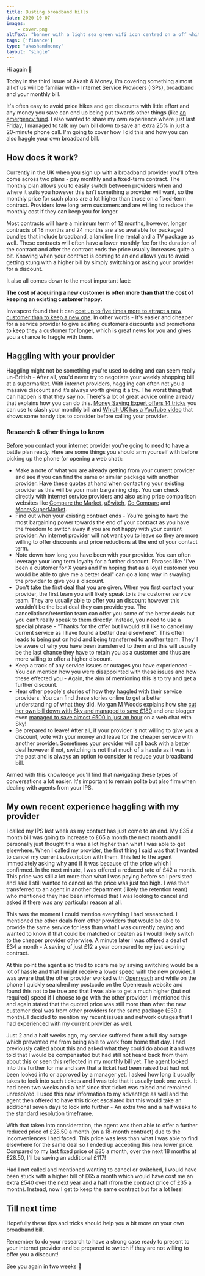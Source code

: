 ```yaml
---
title: Busting broadband bills
date: 2020-10-07
images: 
    - cover.png
altText: "banner with a light sea green wifi icon centred on a off white background"
tags: ['finance']
type: "akashandmoney"
layout: "single"
---
```


Hi again 👋

Today in the third issue of Akash & Money, I’m covering something almost all of us will be familiar with - Internet Service Providers (ISPs), broadband and your monthly bill. 

It's often easy to avoid price hikes and get discounts with little effort and any money you save can end up being put towards other things (like [an emergency fund](/archive/akashandmoney/emergency-funds). I also wanted to share my own experience where just last Friday, I managed to talk my own bill down to save an extra 25% in just a 20-minute phone call. I'm going to cover how I did this and how you can also haggle your own broadband bill. 

## How does it work?
Currently in the UK when you sign up with a broadband provider you'll often come across two plans - pay monthly and a fixed-term contract. The monthly plan allows you to easily switch between providers when and where it suits you however this isn't something a provider will want, so the monthly price for such plans are a lot higher than those on a fixed-term contract. Providers love long term customers and are willing to reduce the monthly cost if they can keep you for longer. 

Most contracts will have a minimum term of 12 months, however, longer contracts of 18 months and 24 months are also available for packaged bundles that include broadband, a landline line rental and a TV package as well. These contracts will often have a lower monthly fee for the duration of the contract and after the contract ends the price usually increases quite a bit. Knowing when your contract is coming to an end allows you to avoid getting stung with a higher bill by simply switching or asking your provider for a discount.

It also all comes down to the most important fact:

**The cost of acquiring a new customer is often more than that the cost of keeping an existing customer happy.** 

Invespcro found that it can [cost up to five times more to attract a new customer than to keep a new one](https://www.invespcro.com/blog/customer-acquisition-retention/). In other words - It's easier and cheaper for a service provider to give existing customers discounts and promotions to keep they a customer for longer, which is great news for you and gives you a chance to haggle with them.

## Haggling with your provider
Haggling might not be something you're used to doing and can seem really un-British - After all, you'd never try to negotiate your weekly shopping bill at a supermarket. With internet providers, haggling can often net you a massive discount and it’s always worth giving it a try. The worst thing that can happen is that they say no. There's a lot of great advice online already that explains how you can do this. [Money Saving Expert offers 14 tricks](https://www.moneysavingexpert.com/broadband-and-tv/haggle-your-broadband-existing-customer-tips/) you can use to slash your monthly bill and [Which UK has a YouTube video](https://www.youtube.com/watch?v=hjb7CZWHOF8) that shows some handy tips to consider before calling your provider.

### Research & other things to know
Before you contact your internet provider you're going to need to have a battle plan ready. Here are some things you should arm yourself with before picking up the phone (or opening a web chat):

* Make a note of what you are already getting from your current provider and see if you can find the same or similar package with another provider. Have these quotes at hand when contacting your existing provider as this will be your main bargaining chip. You can check directly with internet service providers and also using price comparison websites like [Compare the Market](https://www.comparethemarket.com/), [uSwitch](https://www.uswitch.com/), [Go Compare](https://www.gocompare.com/) and [MoneySuperMarket](https://www.moneysupermarket.com/).
* Find out when your existing contract ends - You're going to have the most bargaining power towards the end of your contract as you have the freedom to switch away if you are not happy with your current provider. An internet provider will not want you to leave so they are more willing to offer discounts and price reductions at the end of your contact term.
* Note down how long you have been with your provider. You can often leverage your long term loyalty for a further discount. Phrases like "I've been a customer for X years and I'm hoping that as a loyal customer you would be able to give me a better deal" can go a long way in swaying the provider to give you a discount.
* Don't take the first deal that you are given. When you first contact your provider, the first team you will likely speak to is the customer service team. They are usually able to offer you an discount however this wouldn't be the best deal they can provide you. The cancellations/retention team can offer you some of the better deals but you can't really speak to them directly. Instead, you need to use a special phrase - "Thanks for the offer but I would still like to cancel my current service as I have found a better deal elsewhere". This often leads to being put on hold and being transferred to another team. They'll be aware of why you have been transferred to them and this will usually be the last chance they have to retain you as a customer and thus are more willing to offer a higher discount. 
* Keep a track of any service issues or outages you have experienced - You can mention how you were disappointed with these issues and how these effected you - Again, the aim of mentioning this is to try and get a further discount.
* Hear other people's stories of how they haggled with their service providers. You can find these stories online to get a better understanding of what they did. Morgan M Woods explains how she [cut her own bill down with Sky and managed to save £180](https://morganmwoods.com/save-money/haggle-with-sky/) and one blogger even [managed to save almost £500 in just an hour](https://emmadrew.info/haggled-with-sky/) on a web chat with Sky!
* Be prepared to leave! After all, if your provider is not willing to give you a discount, vote with your money and leave for the cheaper service with another provider. Sometimes your provider will call back with a better deal however if not, switching is not that much of a hassle as it was in the past and is always an option to consider to reduce your broadband bill.

Armed with this knowledge you'll find that navigating these types of conversations a lot easier. It's important to remain polite but also firm when dealing with agents from your IPS.

## My own recent experience  haggling with my provider
I called my IPS last week as my contact has just come to an end. My £35 a month bill was going to increase to £65 a month the next month and I personally just thought this was a lot higher than what I was able to get elsewhere. When I called my provider, the first thing I said was that I wanted to cancel my current subscription with them. This led to the agent immediately asking why and if it was because of the price which I confirmed. In the next minute, I was offered a reduced rate of £42 a month. This price was still a lot more than what I was paying before so I persisted and said I still wanted to cancel as the price was just too high. I was then transferred to an agent in another department (likely the retention team) who mentioned they had been informed that I was looking to cancel and asked if there was any particular reason at all. 

This was the moment I could mention everything I had researched. I mentioned the other deals from other providers that would be able to provide the same service for less than what I was currently paying and wanted to know if that could be matched or beaten as I would likely switch to the cheaper provider otherwise. A minute later I was offered a deal of £34 a month - A saving of just £12 a year compared to my just expiring contract. 

At this point the agent also tried to scare me by saying switching would be a lot of hassle and that I might receive a lower speed with the new provider. I was aware that the other provider worked with [Openreach](https://www.openreach.com/) and while on the phone I quickly searched my postcode on the Openreach website and found this not to be true and that I was able to get a much higher (but not required) speed if I choose to go with the other provider. I mentioned this and again stated that the quoted price was still more than what the new customer deal was from other providers for the same package (£30 a month). I decided to mention my recent issues and network outages that I had experienced with my current provider as well. 

Just 2 and a half weeks ago, my service suffered from a full day outage which prevented me from being able to work from home that day. I had previously called about this and asked what they could do about it and was told that I would be compensated but had still not heard back from them about this or seen this reflected in my monthly bill yet. The agent looked into this further for me and saw that a ticket had been raised but had not been looked into or approved by a manager yet. I asked how long it usually takes to look into such tickets and I was told that it usually took one week. It had been two weeks and a half since that ticket was raised and remained unresolved. I used this new information to my advantage as well and the agent then offered to have this ticket escalated but this would take an additional seven days to look into further - An extra two and a half weeks to the standard resolution timeframe. 

With that taken into consideration, the agent was then able to offer a further reduced price of £28.50 a month (on a 18-month contract) due to the inconveniences I had faced. This price was less than what I was able to find elsewhere for the same deal so I ended up accepting this new lower price. Compared to my last fixed price of £35 a month, over the next 18 months at £28.50, I'll be saving an additional £117! 

Had I not called and mentioned wanting to cancel or switched, I would have been stuck with a higher bill of £65 a month which would have cost me an extra £540 over the next year and a half (from the contract price of £35 a month). Instead, now I get to keep the same contract but for a lot less! 

## Till next time
Hopefully these tips and tricks should help you a bit more on your own broadband bill. 

Remember to do your research to have a strong case ready to present to your internet provider and be prepared to switch if they are not willing to offer you a discount! 

See you again in two weeks 👋